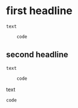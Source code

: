 # first headline

    text

        code

## second headline

    text

        code

text

    code
